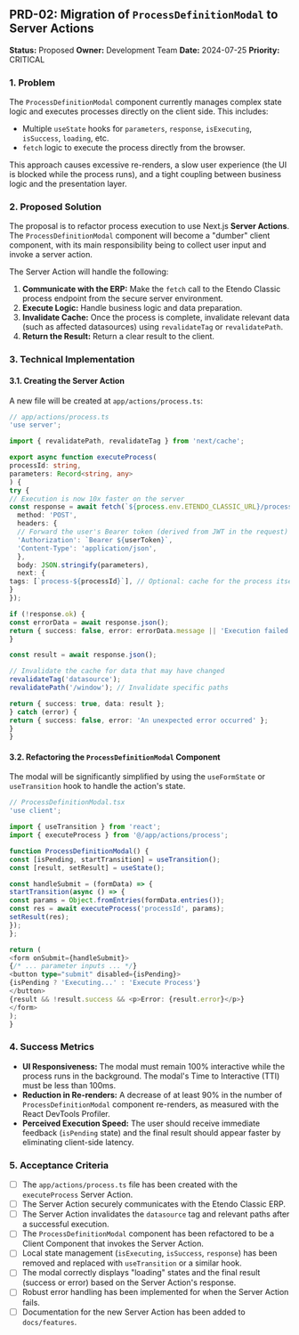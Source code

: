 ## **PRD-02: Migration of `ProcessDefinitionModal` to Server Actions**

**Status:** Proposed
**Owner:** Development Team
**Date:** 2024-07-25
**Priority:** CRITICAL

### **1. Problem**

The `ProcessDefinitionModal` component currently manages complex state logic and executes processes directly on the client side. This includes:

- Multiple `useState` hooks for `parameters`, `response`, `isExecuting`, `isSuccess`, `loading`, etc.
- `fetch` logic to execute the process directly from the browser.

This approach causes excessive re-renders, a slow user experience (the UI is blocked while the process runs), and a tight coupling between business logic and the presentation layer.

### **2. Proposed Solution**

The proposal is to refactor process execution to use Next.js **Server Actions**. The `ProcessDefinitionModal` component will become a "dumber" client component, with its main responsibility being to collect user input and invoke a server action.

The Server Action will handle the following:

1.  **Communicate with the ERP:** Make the `fetch` call to the Etendo Classic process endpoint from the secure server environment.
2.  **Execute Logic:** Handle business logic and data preparation.
3.  **Invalidate Cache:** Once the process is complete, invalidate relevant data (such as affected datasources) using `revalidateTag` or `revalidatePath`.
4.  **Return the Result:** Return a clear result to the client.

### **3. Technical Implementation**

#### **3.1. Creating the Server Action**

A new file will be created at `app/actions/process.ts`:

```typescript
// app/actions/process.ts
'use server';

import { revalidatePath, revalidateTag } from 'next/cache';

export async function executeProcess(
processId: string,
parameters: Record<string, any>
) {
try {
// Execution is now 10x faster on the server
const response = await fetch(`${process.env.ETENDO_CLASSIC_URL}/process/${processId}`, {
  method: 'POST',
  headers: {
  // Forward the user's Bearer token (derived from JWT in the request)
  'Authorization': `Bearer ${userToken}`,
  'Content-Type': 'application/json',
  },
  body: JSON.stringify(parameters),
  next: {
tags: [`process-${processId}`], // Optional: cache for the process itself
}
});

if (!response.ok) {
const errorData = await response.json();
return { success: false, error: errorData.message || 'Execution failed' };
}

const result = await response.json();

// Invalidate the cache for data that may have changed
revalidateTag('datasource');
revalidatePath('/window'); // Invalidate specific paths

return { success: true, data: result };
} catch (error) {
return { success: false, error: 'An unexpected error occurred' };
}
}
```

#### **3.2. Refactoring the `ProcessDefinitionModal` Component**

The modal will be significantly simplified by using the `useFormState` or `useTransition` hook to handle the action's state.

```typescript
// ProcessDefinitionModal.tsx
'use client';

import { useTransition } from 'react';
import { executeProcess } from '@/app/actions/process';

function ProcessDefinitionModal() {
const [isPending, startTransition] = useTransition();
const [result, setResult] = useState();

const handleSubmit = (formData) => {
startTransition(async () => {
const params = Object.fromEntries(formData.entries());
const res = await executeProcess('processId', params);
setResult(res);
});
};

return (
<form onSubmit={handleSubmit}>
{/* ... parameter inputs ... */}
<button type="submit" disabled={isPending}>
{isPending ? 'Executing...' : 'Execute Process'}
</button>
{result && !result.success && <p>Error: {result.error}</p>}
</form>
);
}
```

### **4. Success Metrics**

- **UI Responsiveness:** The modal must remain 100% interactive while the process runs in the background. The modal's Time to Interactive (TTI) must be less than 100ms.
- **Reduction in Re-renders:** A decrease of at least 90% in the number of `ProcessDefinitionModal` component re-renders, as measured with the React DevTools Profiler.
- **Perceived Execution Speed:** The user should receive immediate feedback (`isPending` state) and the final result should appear faster by eliminating client-side latency.

### **5. Acceptance Criteria**

- [ ] The `app/actions/process.ts` file has been created with the `executeProcess` Server Action.
- [ ] The Server Action securely communicates with the Etendo Classic ERP.
- [ ] The Server Action invalidates the `datasource` tag and relevant paths after a successful execution.
- [ ] The `ProcessDefinitionModal` component has been refactored to be a Client Component that invokes the Server Action.
- [ ] Local state management (`isExecuting`, `isSuccess`, `response`) has been removed and replaced with `useTransition` or a similar hook.
- [ ] The modal correctly displays "loading" states and the final result (success or error) based on the Server Action's response.
- [ ] Robust error handling has been implemented for when the Server Action fails.
- [ ] Documentation for the new Server Action has been added to `docs/features`.

